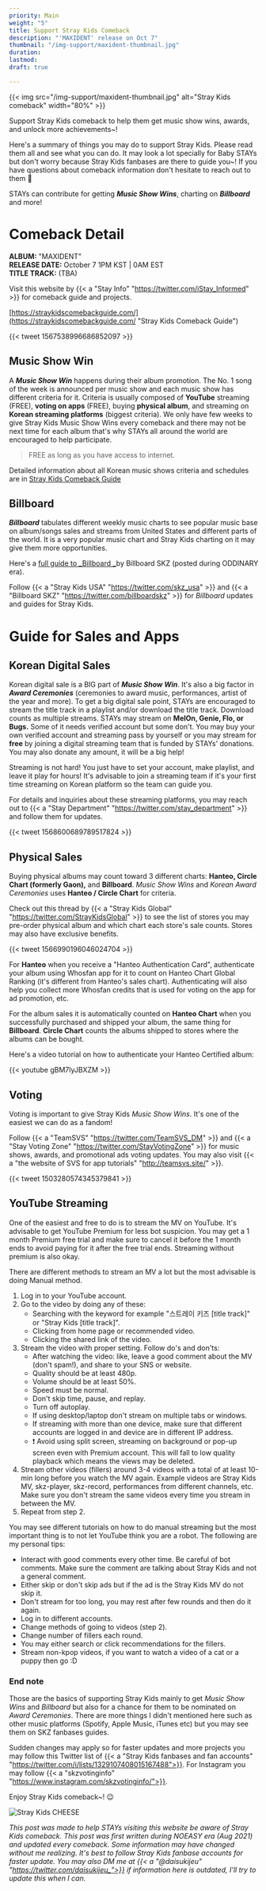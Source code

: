 ```yaml
---
priority: Main
weight: "5"
title: Support Stray Kids Comeback
description: "'MAXIDENT' release on Oct 7"
thumbnail: "/img-support/maxident-thumbnail.jpg"
duration: 
lastmod: 
draft: true

---
```

{{< img src="/img-support/maxident-thumbnail.jpg" alt="Stray Kids comeback" width="80%" >}}

Support Stray Kids comeback to help them get music show wins, awards, and unlock more achievements\~!

Here's a summary of things you may do to support Stray Kids. Please read them all and see what you can do. It may look a lot specially for Baby STAYs but don't worry because Stray Kids fanbases are there to guide you\~! If you have questions about comeback information don't hesitate to reach out to them 🤗

STAYs can contribute for getting **_Music Show Wins_**, charting on **_Billboard_** and more!

# Comeback Detail

**ALBUM:** "MAXIDENT"  
**RELEASE DATE:** October 7 1PM KST | 0AM EST  
**TITLE TRACK:** (TBA)

Visit this website by {{< a "Stay Info" "https://twitter.com/iStay_Informed" >}} for comeback guide and projects.

[https://straykidscomebackguide.com/](https://straykidscomebackguide.com/ "Stray Kids Comeback Guide")

{{< tweet 1567538996686852097 >}}

## Music Show Win

A **_Music Show Win_** happens during their album promotion. The No. 1 song of the week is announced per music show and each music show has different criteria for it. Criteria is usually composed of **YouTube** streaming (FREE), **voting on apps** (FREE), buying **physical album**, and streaming on **Korean streaming platforms** (biggest criteria). We only have few weeks to give Stray Kids Music Show Wins every comeback and there may not be next time for each album that's why STAYs all around the world are encouraged to help participate.

> FREE as long as you have access to internet.

Detailed information about all Korean music shows criteria and schedules are in [Stray Kids Comeback Guide](https://straykidscomebackguide.com/#musicshows "SKZ Comeback Guide: Music Shows")

## Billboard

**_Billboard_** tabulates different weekly music charts to see popular music base on album/songs sales and streams from United States and different parts of the world. It is a very popular music chart and Stray Kids charting on it may give them more opportunities.

Here's a [full guide to _Billboard _](https://www.getrevue.co/profile/billboardskz/issues/oddinary-full-billboard-guide-1042112 "Full Guide to Billboard")by Billboard SKZ (posted during ODDINARY era).

Follow {{< a "Stray Kids USA" "https://twitter.com/skz_usa" >}} and {{< a "Billboard SKZ" "https://twitter.com/billboardskz" >}} for _Billboard_ updates and guides for Stray Kids.

# Guide for Sales and Apps

## Korean Digital Sales

Korean digital sale is a BIG part of **_Music Show Win_**. It's also a big factor in **_Award Ceremonies_** (ceremonies to award music, performances, artist of the year and more). To get a big digital sale point, STAYs are encouraged to stream the title track in a playlist and/or download the title track. Download counts as multiple streams. STAYs may stream on **MelOn, Genie, Flo, or Bugs.** Some of it needs verified account but some don't. You may buy your own verified account and streaming pass by yourself or you may stream for **free** by joining a digital streaming team that is funded by STAYs' donations. You may also donate any amount, it will be a big help!

Streaming is not hard! You just have to set your account, make playlist, and leave it play for hours! It's advisable to join a streaming team if it's your first time streaming on Korean platform so the team can guide you.

For details and inquiries about these streaming platforms, you may reach out to {{< a "Stay Department" "https://twitter.com/stay_department" >}} and follow them for updates.

{{< tweet 1568600689789517824 >}}

## Physical Sales

Buying physical albums may count toward 3 different charts: **Hanteo, Circle Chart (formerly Gaon),** and **Billboard**. _Music Show Wins_ and _Korean_ _Award Ceremonies_ uses **Hanteo / Circle Chart** for criteria.

Check out this thread by {{< a "Stray Kids Global" "https://twitter.com/StrayKidsGlobal" >}} to see the list of stores you may pre-order physical album and which chart each store's sale counts. Stores may also have exclusive benefits. 

{{< tweet 1566990196046024704 >}}

For **Hanteo** when you receive a "Hanteo Authentication Card", authenticate your album using Whosfan app for it to count on Hanteo Chart Global Ranking (it's different from Hanteo's sales chart). Authenticating will also help you collect more Whosfan credits that is used for voting on the app for ad promotion, etc.

For the album sales it is automatically counted on **Hanteo Chart** when you successfully purchased and shipped your album, the same thing for **Billboard**. **Circle Chart** counts the albums shipped to stores where the albums can be bought.

Here's a video tutorial on how to authenticate your Hanteo Certified album:

{{< youtube gBM7lyJBXZM >}}

## Voting

Voting is important to give Stray Kids _Music Show Wins_. It's one of the easiest we can do as a fandom!

Follow {{< a "TeamSVS" "https://twitter.com/TeamSVS_DM" >}} and {{< a "Stay Voting Zone" "https://twitter.com/StayVotingZone" >}} for music shows, awards, and promotional ads voting updates. You may also visit {{< a "the website of SVS for app tutorials" "http://teamsvs.site/" >}}.

{{< tweet 1503280574345379841 >}}

## YouTube Streaming

One of the easiest and free to do is to stream the MV on YouTube. It's advisable to get YouTube Premium for less bot suspicion. You may get a 1 month Premium free trial and make sure to cancel it before the 1 month ends to avoid paying for it after the free trial ends. Streaming without premium is also okay.

There are different methods to stream an MV a lot but the most advisable is doing Manual method.

1. Log in to your YouTube account.
2. Go to the video by doing any of these:
   * Searching with the keyword for example "스트레이 키즈 \[title track\]" or "Stray Kids \[title track\]".
   * Clicking from home page or recommended video.
   * Clicking the shared link of the video.
3. Stream the video with proper setting. Follow do's and don'ts:
   * After watching the video: like, leave a good comment about the MV (don't spam!), and share to your SNS or website.
   * Quality should be at least 480p.
   * Volume should be at least 50%.
   * Speed must be normal.
   * Don't skip time, pause, and replay.
   * Turn off autoplay.
   * If using desktop/laptop don't stream on multiple tabs or windows.
   * If streaming with more than one device, make sure that different accounts are logged in and device are in different IP address.
   * ❗ Avoid using split screen, streaming on background or pop-up screen even with Premium account. This will fall to low quality playback which means the views may be deleted.
4. Stream other videos (fillers) around 3-4 videos with a total of at least 10-min long before you watch the MV again. Example videos are Stray Kids MV, skz-player, skz-record, performances from different channels, etc. Make sure you don't stream the same videos every time you stream in between the MV.
5. Repeat from step 2.

You may see different tutorials on how to do manual streaming but the most important thing is to not let YouTube think you are a robot. The following are my personal tips:

* Interact with good comments every other time. Be careful of bot comments. Make sure the comment are talking about Stray Kids and not a general comment.
* Either skip or don't skip ads but if the ad is the Stray Kids MV do not skip it.
* Don't stream for too long, you may rest after few rounds and then do it again.
* Log in to different accounts.
* Change methods of going to videos (step 2).
* Change number of fillers each round.
* You may either search or click recommendations for the fillers.
* Stream non-kpop videos, if you want to watch a video of a cat or a puppy then go :D

### End note

Those are the basics of supporting Stray Kids mainly to get _Music Show Wins_ and _Billboard_ but also for a chance for them to be nominated on _Award Ceremonies_. There are more things I didn't mentioned here such as other music platforms (Spotify, Apple Music, iTunes etc) but you may see them on SKZ fanbases guides.

Sudden changes may apply so for faster updates and more projects you may follow this Twitter list of {{< a "Stray Kids fanbases and fan accounts" "https://twitter.com/i/lists/1329107408015167488">}}. For Instagram you may follow {{< a "skzvotinginfo" "https://www.instagram.com/skzvotinginfo/">}}.

Enjoy Stray Kids comeback\~! :wink:

![Stray Kids CHEESE](images/skz-cheese.jpg)

_This post was made to help STAYs visiting this website be aware of Stray Kids comeback. This post was first written during NOEASY era (Aug 2021) and updated every comeback. Some information may have changed without me realizing. It's best to follow Stray Kids fanbase accounts for faster update. You may also DM me at {{< a "@daisukijeu" "https://twitter.com/daisukijeu_">}} if information here is outdated, I'll try to update this when I can._